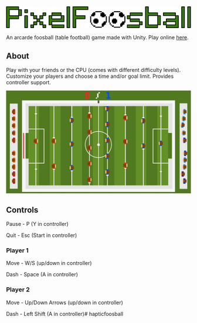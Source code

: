 ![](ReadmeResources/logo.png)

An arcarde foosball (table football) game made with Unity. Play online [here](https://nuno-faria.itch.io/pixelfoosball).

## About

Play with your friends or the CPU (comes with different difficulty levels). Customize your players and choose a time and/or goal limit. Provides controller support.

<img src="ReadmeResources/demo.gif"/>

## Controls

Pause - P (Y in controller)

Quit - Esc (Start in controller)


### Player 1

Move - W/S (up/down in controller)

Dash - Space (A in controller)


### Player 2

Move - Up/Down Arrows (up/down in controller)

Dash - Left Shift (A in controller)# hapticfoosball
